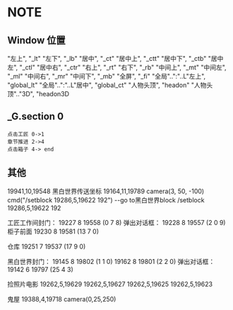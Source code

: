 # NOTE

## Window 位置
"左上", "_lt"
"左下", "_lb"
"居中", "_ct"
"居中上", "_ctt"
"居中下", "_ctb"
"居中左", "_ctl"
"居中右", "_ctr"
"右上", "_rt"
"右下", "_rb"
"中间上", "_mt"
"中间左", "_ml"
"中间右", "_mr"
"中间下", "_mb"
"全屏", "_fi"
"全局"..":"..L"左上", "global_lt"
"全局"..":"..L"居中", "global_ct"
"人物头顶", "headon"
"人物头顶".."3D", "headon3D


## _G.section 0 
    点击工匠 0->1
    章节推进 2->4
    点击箱子 4-> end


## 其他
19941,10,19548 黑白世界传送坐标 19164,11,19789
camera(3, 50, -100)
cmd("/setblock 19286,5,19622 192") --go to黑白世界block
/setblock 19286,5,19622 192

工匠工作间封门：  19227 8 19558 (0 7 8)
弹出对话框： 19228 8 19557 (2 0 9)
柜子前面 19230 8 19581 (13 7 0)

仓库 19251 7 19537 (17 9 0)

黑白世界封门： 19145 8 19802 (1 1 0)
19162 8 19801 (2 2 0)
弹出对话框：19142 6 19797 (25 4 3)

捡照片电影 
19262,5,19629
19262,5,19627
19262,5,19625
19262,5,19623

鬼屋
19388,4,19718
camera(0,25,250)